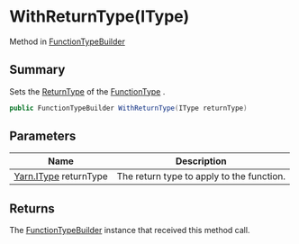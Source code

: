 # WithReturnType(IType)

Method in [FunctionTypeBuilder](yarn.compiler.functiontypebuilder.md)

## Summary

Sets the [ReturnType](yarn.functiontype.returntype.md) of the [FunctionType](yarn.compiler.functiontypebuilder.functiontype.md) .

```csharp
public FunctionTypeBuilder WithReturnType(IType returnType)
```

## Parameters

| Name                                   | Description                               |
| -------------------------------------- | ----------------------------------------- |
| [Yarn.IType](yarn.itype.md) returnType | The return type to apply to the function. |

## Returns

The [FunctionTypeBuilder](yarn.compiler.functiontypebuilder.md) instance that received this method call.
